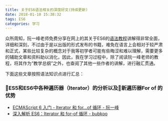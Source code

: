 ```yaml
---
title: 关于ES6语法相关的深度好文(持续更新)
date: 2018-01-10 15:38:32
tags: ES6
categories: 学习
---
```


众所周知，阮一峰老师免费分享在网上的其关于ES6的[语法教程](http://es6.ruanyifeng.com/?search=symbol&x=0&y=0)讲解得非常全面，详细和深刻，不过由于是以出版的形式发布的书籍，难免在语言上会相对于较严肃和正式，某些比较复杂的概念对于我等初学者可能有些晦涩和难以理解，需要更多的辅助文章和资料助以消化，因此，我在学习过程中，除了阅读阮一峰老师的教程，将其作为“教学总纲”之外，也查阅了其他一些作者的讲解，进行融汇贯通。

下面这些文章按照语法知识点进行汇总：
### ES5和ES6中各种遍历器（Iterator）的分析以及新遍历器For of 的优势

- [ECMAScript 6 入门 - Iterator 和 for...of 循环 - 阮一峰](http://es6.ruanyifeng.com/?search=symbol&x=0&y=0#docs/iterator)
- [深入解析 ES6：Iterator 和 for-of 循环 - bubkoo](http://bubkoo.com/2015/06/15/es6-in-depth-iterators-and-the-for-of-loop/)